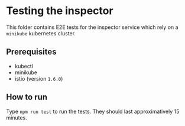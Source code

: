 # Testing the inspector
This folder contains E2E tests for the inspector service which rely on a `minikube` kubernetes cluster. 

## Prerequisites
- kubectl
- minikube
- istio (version `1.6.0`)

## How to run
Type `npm run test` to run the tests. They should last approximatively 15 minutes. 
